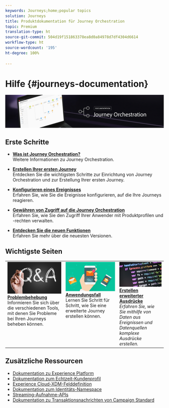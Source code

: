 ```yaml
---
keywords: Journeys;home;popular topics
solution: Journeys
title: Produktdokumentation für Journey Orchestration
topic: Premium
translation-type: ht
source-git-commit: 504d19f151863378ea8d0a84978d7df4304d6614
workflow-type: ht
source-wordcount: '195'
ht-degree: 100%

---
```



# Hilfe {#journeys-documentation}

![](using/assets/do-not-localize/bannerjourney.png)

## Erste Schritte

* **[Was ist Journey Orchestration?](using/about/about-journey-orchestration.md)**<br/>Weitere Informationen zu Journey Orchestration.

* **[Erstellen Ihrer ersten Journey](using/about/get-started.md)**<br/>Entdecken Sie die wichtigsten Schritte zur Einrichtung von Journey Orchestration und zur Erstellung Ihrer ersten Journey.

* **[Konfigurieren eines Ereignisses](using/event/about-events.md#section_tbk_5qt_pgb)**<br/>Erfahren Sie, wie Sie die Ereignisse konfigurieren, auf die Ihre Journeys reagieren.

* **[Gewähren von Zugriff auf die Journey Orchestration](using/about/access-management.md)**<br/>Erfahren Sie, wie Sie den Zugriff Ihrer Anwender mit Produktprofilen und -rechten verwalten.

* **[Entdecken Sie die neuen Funktionen](using/release-notes/release-notes.md)**<br/>Erfahren Sie mehr über die neuesten Versionen.

## Wichtigste Seiten

<table>
<tr>
    <td valign="top">
        <a href="using/about/troubleshooting.md">
       <img alt="Entwickler" src="using/assets/do-not-localize/FAQ.png" />
       </a>
    <div>
    <a href="using/about/troubleshooting.md"><strong>Problembehebung</strong></a>
    </div>
    <em></em>Informieren Sie sich über die verschiedenen Tools, mit denen Sie Probleme bei Ihren Journeys beheben können.
    <br>
  </td>
  <td valign="top">
    <a href="using/usecase/building-the-journey.md">
      <img alt="build" src="using/assets/do-not-localize/design.png"/>
    </a>
    <div>
    <a href="using/usecase/building-the-journey.md"><strong>Anwendungsfall</strong></a>
    </div>
    <em></em>Lernen Sie Schritt für Schritt, wie Sie eine erweiterte Journey erstellen können.
    <br>
  </td>
  <td valign="top">
    <a href="using/expression/expressionadvanced.md">
      <img alt="Bedingungen" src="using/assets/do-not-localize/dev.png"/>
    </a>
    <div>
    <a href="using/expression/expressionadvanced.md"><strong>Erstellen erweiterter Ausdrücke</strong></a>
    </div>
    <em>Erfahren Sie, wie Sie mithilfe von Daten aus Ereignissen und Datenquellen komplexe Ausdrücke erstellen. </em>
    <br>
  </td>
</tr>
</table>

## Zusätzliche Ressourcen

* [Dokumentation zu Experience Platform](https://www.adobe.com/de/experience-platform/documentation-and-developer-resources.html)
* [Dokumentation zum Echtzeit-Kundenprofil](https://docs.adobe.com/content/help/de-DE/experience-platform/profile/home.html)
* [Experience Cloud-XDM-Felddefinition](https://docs.adobe.com/content/help/de-DE/experience-platform/xdm/home.html)
* [Dokumentation zum Identitäts-Namespace](https://docs.adobe.com/content/help/de-DE/experience-platform/identity/home.html)
* [Streaming-Aufnahme-APIs](https://docs.adobe.com/content/help/de-DE/experience-platform/ingestion/streaming/overview.html)
* [Dokumentation zu Transaktionsnachrichten von Campaign Standard](https://docs.adobe.com/content/help/de-DE/campaign-standard/using/communication-channels/transactional-messaging/about-transactional-messaging.html)
